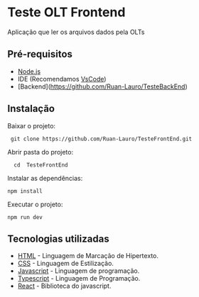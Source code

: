 # Teste OLT Frontend
Aplicação que ler os arquivos dados pela OLTs

## Pré-requisitos
- [Node.js](https://nodejs.org/en)
- IDE (Recomendamos [VsCode](https://code.visualstudio.com/))
- [Backend[]()](https://github.com/Ruan-Lauro/TesteBackEnd)

## Instalação
Baixar o projeto:
```
 git clone https://github.com/Ruan-Lauro/TesteFrontEnd.git
```

Abrir pasta do projeto:
```
  cd  TesteFrontEnd
```

Instalar as dependências:
```
npm install
```

Executar o projeto:
```
npm run dev 
```

## Tecnologias utilizadas
- [HTML](https://developer.mozilla.org/pt-BR/docs/Web/HTML) - Linguagem de Marcação de Hipertexto.
- [CSS](https://developer.mozilla.org/pt-BR/docs/Web/CSS) - Linguagem de Estilização.
- [Javascript](https://developer.mozilla.org/pt-BR/docs/Web/JavaScript) - Linguagem de programação.
- [Typescript](https://www.typescriptlang.org/) - Linguagem de Programação.
- [React](https://pt-br.react.dev/) - Biblioteca do javascript.


